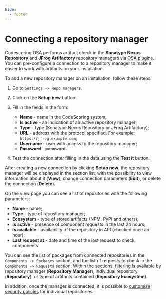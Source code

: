 ```yaml
---
hide:
  - footer
---
```


# Connecting a repository manager

Codescoring OSA performs artifact check in the **Sonatype Nexus Repository** and **JFrog Artifactory** repository managers via [OSA plugins](/osa). You can pre-configure a connection to a repository manager to make it easier to work with artifacts on your installation.

To add a new repository manager on an installation, follow these steps:

1. Go to `Settings -> Repo managers`.
2. Click on the **Setup new** button.
3. Fill in the fields in the form:

    - **Name** - name in the CodeScoring system;
    - **Is active** - an indication of an active repository manager;
    - **Type** - type (Sonatype Nexus Repository or JFrog Artifactory);
    - **URL** - address with the protocol specified. For example: `https://jfrog.example.com`;
    - **Username** - user with access to the repository manager;
    - **Password** - password.

4. Test the connection after filling in the data using the **Test it** button.

After creating a new connection by clicking **Setup now**, the repository manager will be displayed in the section list, with the possibility to view information about it (**View**), change connection parameters (**Edit**), or delete the connection (**Delete**).

On the view page you can see a list of repositories with the following parameters:

- **Name** - name;
- **Type** - type of repository manager;
- **Ecosystem** - type of stored artifacts (NPM, PyPI and others);
- **Is active** - presence of component requests in the last 24 hours;
- **Is available** - availability of the repository in API (checked once an hour);
- **Last request at** - date and time of the last request to check components.

You can see the list of packages from connected repositories in the `Components -> Packages` section, and the list of requests to check in the `Components -> Requests` section. Within the sections, filtering is available by repository manager (**Repository Manager**), individual repository (**Repository**), or type of artifacts contained (**Repository Ecosystem**). 

In addition, once the manager is connected, it is possible to [customize security policies](/osa/osa-policies.en) for individual repositories.
